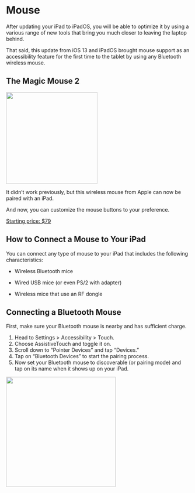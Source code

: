
# Mouse

After updating your iPad to iPadOS, you will be able to optimize it by using a various range of new tools that bring you much closer to leaving the laptop behind.

That said, this update from iOS 13 and iPadOS brought mouse support as an accessibility feature for the first time to the tablet by using any Bluetooth wireless mouse. 

## The Magic Mouse 2

<img src="https://store.storeimages.cdn-apple.com/4982/as-images.apple.com/is/MLA02?wid=572&hei=572&fmt=jpeg&qlt=95&op_usm=0.5,0.5&.v=1564098735372" width="250">

It didn’t work previously, but this wireless mouse from Apple can now be paired with an iPad.

And now, you can customize the mouse buttons to your preference. 

[Starting price: $79](https://www.apple.com/shop/product/MLA02LL/A/magic-mouse-2-silver?fnode=06b772bdfece5d39b4f7ae103f7b505b947eb5d69cb613f1c743dcb2630d0e38f3c5427e975926cb33dd949ebc666cbb675f395d5237b15502442b8ecc453397983d33e81cdf2c18a41eac7033a0f489cd797683cd6b0829aa3b73a166646714)

## How to Connect a Mouse to Your iPad

You can connect any type of mouse to your  iPad that includes the following characteristics: 

- Wireless Bluetooth mice

- Wired USB mice (or even PS/2 with adapter)

- Wireless mice that use an RF dongle

## Connecting a Bluetooth Mouse

First, make sure your Bluetooth mouse is nearby and has sufficient charge.

1. Head to Settings > Accessibility > Touch.
2. Choose AssistiveTouch and toggle it on.
3. Scroll down to “Pointer Devices” and tap “Devices.”
4. Tap on “Bluetooth Devices” to start the pairing process.
5. Now set your Bluetooth mouse to discoverable (or pairing mode) and tap on its name when it shows up on your iPad.

<img src="https://www.howtogeek.com/wp-content/uploads/2019/09/bluetooth.png.pagespeed.ce.MgGTojyjks.png" width="300">

